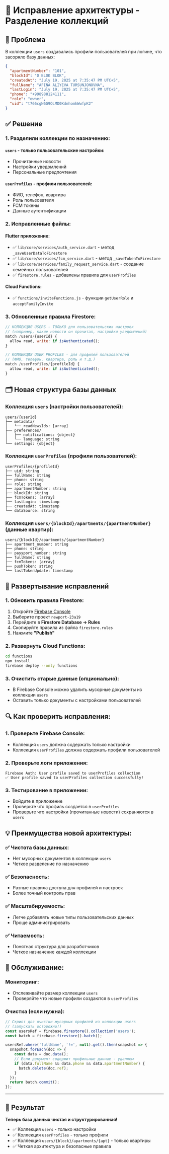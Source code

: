# 🧹 Исправление архитектуры - Разделение коллекций

## 🎯 **Проблема**

В коллекции `users` создавались профили пользователей при логине, что засоряло базу данных:

```json
{
  "apartmentNumber": "101",
  "blockId": "D BLOK BLOK",
  "createdAt": "July 19, 2025 at 7:35:47 PM UTC+5",
  "fullName": "AFINA ALIYEVA TURSUNJONOVNA",
  "lastLogin": "July 19, 2025 at 7:35:47 PM UTC+5",
  "phone": "+998988124111",
  "role": "owner",
  "uid": "t766cgN6G9QLMD0KdnhomhWwfpK2"
}
```

## ✅ **Решение**

### 1. **Разделили коллекции по назначению:**

#### **`users` - только пользовательские настройки:**
- Прочитанные новости
- Настройки уведомлений
- Персональные предпочтения

#### **`userProfiles` - профили пользователей:**
- ФИО, телефон, квартира
- Роль пользователя
- FCM токены
- Данные аутентификации

### 2. **Исправленные файлы:**

#### **Flutter приложение:**
- ✅ `lib/core/services/auth_service.dart` - метод `_saveUserDataToFirestore`
- ✅ `lib/core/services/fcm_service.dart` - метод `_saveTokenToFirestore`  
- ✅ `lib/core/services/family_request_service.dart` - создание семейных пользователей
- ✅ `firestore.rules` - добавлены правила для `userProfiles`

#### **Cloud Functions:**
- ✅ `functions/inviteFunctions.js` - функции `getUserRole` и `acceptFamilyInvite`

### 3. **Обновленные правила Firestore:**

```javascript
// КОЛЛЕКЦИЯ USERS - ТОЛЬКО для пользовательских настроек
// (например, какие новости он прочитал, настройки уведомлений)
match /users/{userId} {
  allow read, write: if isAuthenticated();
}

// КОЛЛЕКЦИЯ USER PROFILES - для профилей пользователей
// (ФИО, телефон, квартира, роль и т.д.)
match /userProfiles/{profileId} {
  allow read, write: if isAuthenticated();
}
```

## 🗂️ **Новая структура базы данных**

### **Коллекция `users` (настройки пользователей):**
```
users/{userId}
├── metadata/
│   └── readNewsIds: [array]
├── preferences/
│   ├── notifications: {object}
│   └── language: string
└── settings: {object}
```

### **Коллекция `userProfiles` (профили пользователей):**
```
userProfiles/{profileId}
├── uid: string
├── fullName: string
├── phone: string
├── role: string
├── apartmentNumber: string
├── blockId: string
├── fcmTokens: [array]
├── lastLogin: timestamp
├── createdAt: timestamp
└── dataSource: string
```

### **Коллекция `users/{blockId}/apartments/{apartmentNumber}` (данные квартир):**
```
users/{blockId}/apartments/{apartmentNumber}
├── apartment_number: string
├── phone: string
├── passport_number: string
├── fullName: string
├── fcmTokens: [array]
├── pushToken: string
└── lastTokenUpdate: timestamp
```

## 🚀 **Развертывание исправлений**

### 1. **Обновить правила Firestore:**
1. Откройте [Firebase Console](https://console.firebase.google.com)
2. Выберите проект `newport-23a19`
3. Перейдите в **Firestore Database → Rules**
4. Скопируйте правила из файла `firestore.rules`
5. Нажмите **"Publish"**

### 2. **Развернуть Cloud Functions:**
```bash
cd functions
npm install
firebase deploy --only functions
```

### 3. **Очистить старые данные (опционально):**
- В Firebase Console можно удалить мусорные документы из коллекции `users`
- Оставить только документы с настройками пользователей

## 🔍 **Как проверить исправления:**

### 1. **Проверьте Firebase Console:**
- Коллекция `users` должна содержать только настройки
- Коллекция `userProfiles` должна содержать профили пользователей

### 2. **Проверьте логи приложения:**
```
Firebase Auth: User profile saved to userProfiles collection
✅ User profile saved to userProfiles collection successfully!
```

### 3. **Тестирование в приложении:**
- Войдите в приложение
- Проверьте что профиль создается в `userProfiles`
- Проверьте что настройки (прочитанные новости) сохраняются в `users`

## 💡 **Преимущества новой архитектуры:**

### ✅ **Чистота базы данных:**
- Нет мусорных документов в коллекции `users`
- Четкое разделение по назначению

### ✅ **Безопасность:**
- Разные правила доступа для профилей и настроек
- Более точный контроль прав

### ✅ **Масштабируемость:**
- Легче добавлять новые типы пользовательских данных
- Проще администрировать

### ✅ **Читаемость:**
- Понятная структура для разработчиков
- Четкое назначение каждой коллекции

## 🔧 **Обслуживание:**

### **Мониторинг:**
- Отслеживайте размер коллекции `users`
- Проверяйте что новые профили создаются в `userProfiles`

### **Очистка (если нужна):**
```javascript
// Скрипт для очистки мусорных профилей из коллекции users
// (запускать осторожно!)
const usersRef = firebase.firestore().collection('users');
const batch = firebase.firestore().batch();

usersRef.where('fullName', '!=', null).get().then(snapshot => {
  snapshot.forEach(doc => {
    const data = doc.data();
    // Если документ содержит профильные данные - удаляем
    if (data.fullName && data.phone && data.apartmentNumber) {
      batch.delete(doc.ref);
    }
  });
  return batch.commit();
});
```

---

## 🎉 **Результат**

**Теперь база данных чистая и структурированная!**

- ✅ Коллекция `users` - только настройки
- ✅ Коллекция `userProfiles` - только профили  
- ✅ Коллекция `users/{block}/apartments/{apt}` - только квартиры
- ✅ Четкая архитектура и безопасные правила 